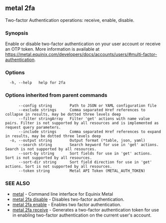 ## metal 2fa

Two-factor Authentication operations: receive, enable, disable.

### Synopsis

Enable or disable two-factor authentication on your user account or receive an OTP token. More information is available at https://metal.equinix.com/developers/docs/accounts/users/#multi-factor-authentication.

### Options

```
  -h, --help   help for 2fa
```

### Options inherited from parent commands

```
      --config string        Path to JSON or YAML configuration file
      --exclude strings      Comma separated Href references to collapse in results, may be dotted three levels deep
      --filter stringArray   Filter 'get' actions with name value pairs. Filter is not supported by all resources and is implemented as request query parameters.
      --include strings      Comma separated Href references to expand in results, may be dotted three levels deep
  -o, --output string        Output format (*table, json, yaml)
      --search string        Search keyword for use in 'get' actions. Search is not supported by all resources.
      --sort-by string       Sort fields for use in 'get' actions. Sort is not supported by all resources.
      --sort-dir string      Sort field direction for use in 'get' actions. Sort is not supported by all resources.
      --token string         Metal API Token (METAL_AUTH_TOKEN)
```

### SEE ALSO

* [metal](metal.md)	 - Command line interface for Equinix Metal
* [metal 2fa disable](metal_2fa_disable.md)	 - Disables two-factor authentication.
* [metal 2fa enable](metal_2fa_enable.md)	 - Enables two factor authentication.
* [metal 2fa receive](metal_2fa_receive.md)	 - Generates a two-factor authentication token for use in enabling two-factor authentication on the current user's account.

